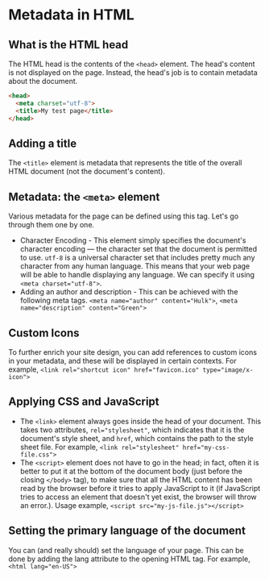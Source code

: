 # Metadata in HTML

## What is the HTML head

The HTML head is the contents of the `<head>` element. The head's content is not displayed on the page. Instead, the head's job is to contain metadata about the document.

```html
<head>
  <meta charset="utf-8">
  <title>My test page</title>
</head>
```

## Adding a title

The `<title>` element is metadata that represents the title of the overall HTML document (not the document's content).

## Metadata: the `<meta>` element

Various metadata for the page can be defined using this tag. Let's go through them one by one.

* Character Encoding - This element simply specifies the document's character encoding — the character set that the document is permitted to use. `utf-8` is a universal character set that includes pretty much any character from any human language. This means that your web page will be able to handle displaying any language. We can specify it using `<meta charset="utf-8">`.
* Adding an author and description - This can be achieved with the following meta tags. `<meta name="author" content="Hulk">`, `<meta name="description" content="Green">`

## Custom Icons

To further enrich your site design, you can add references to custom icons in your metadata, and these will be displayed in certain contexts. For example, `<link rel="shortcut icon" href="favicon.ico" type="image/x-icon">`

## Applying CSS and JavaScript 

* The `<link>` element always goes inside the head of your document. This takes two attributes, `rel="stylesheet"`, which indicates that it is the document's style sheet, and `href`, which contains the path to the style sheet file. For example, `<link rel="stylesheet" href="my-css-file.css">`
* The `<script>` element does not have to go in the head; in fact, often it is better to put it at the bottom of the document body (just before the closing `</body>` tag), to make sure that all the HTML content has been read by the browser before it tries to apply JavaScript to it (if JavaScript tries to access an element that doesn't yet exist, the browser will throw an error.). Usage example, `<script src="my-js-file.js"></script>`

## Setting the primary language of the document

You can (and really should) set the language of your page. This can be done by adding the lang attribute to the opening HTML tag. For example, `<html lang="en-US">`



